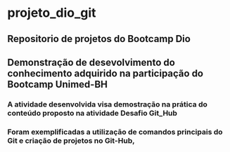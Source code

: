 # projeto_dio_git
## Repositorio de projetos do Bootcamp Dio
## Demonstração de desevolvimento do conhecimento adquirido na participação do Bootcamp Unimed-BH 
### A atividade desenvolvida visa demostração na prática do conteúdo proposto na atividade Desafio Git_Hub
### Foram exemplificadas a utilização de comandos principais do Git e criação de projetos no Git-Hub, 
